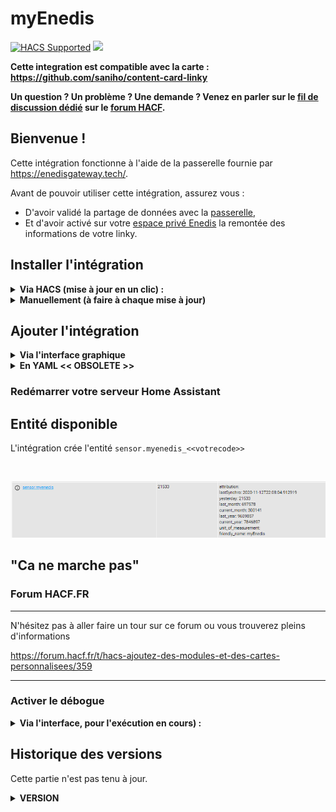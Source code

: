 # myEnedis

[![HACS Supported](https://img.shields.io/badge/HACS-Supported-green.svg)](https://github.com/custom-components/hacs)
![](https://img.shields.io/github/downloads/saniho/apiEnedis/latest/total.svg)

**Cette integration est compatible avec la carte :
https://github.com/saniho/content-card-linky**

**Un question ? Un problème ? Une demande ? Venez en parler sur le
[fil de discussion dédié](https://forum.hacf.fr/t/sensor-pour-enedis-apienedis/935)
sur le [forum HACF](https://forum.hacf.fr/).**

## Bienvenue !

Cette intégration fonctionne à l'aide de la passerelle fournie par
https://enedisgateway.tech/.

Avant de pouvoir utiliser cette intégration, assurez vous :

- D'avoir validé la partage de données avec la
  [passerelle](https://enedisgateway.tech/),
- Et d'avoir activé sur votre
  [espace privé Enedis](https://mon-compte-client.enedis.fr/) la remontée
  des informations de votre linky.

## Installer l'intégration

<details>
  <summary><b>Via HACS (mise à jour en un clic) : </b></summary><br>

- Ouvrez HACS, cliquez sur `Intégration`, puis selectionnez le menu 3
  points en haut à droite.

\*si vous n'avez pas HACS, pour l'installer cela se passe ici :
[HACS : Ajoutez des modules et des cartes personnalisées](https://forum.hacf.fr/t/hacs-ajoutez-des-modules-et-des-cartes-personnalisees/359)

<br>
 <p align="center">
<img src="./img/HACS_add_repo_01.png" height="300"/>
 <br>
 </p>

- Ajoutez le dépot personnalisé : `https://github.com/saniho/apiEnedis`

<br>
 <p align="center">
<img src="./img/HACS_add_repo_02.png" width="600"/>
 <br>
 </p>

- Cliquez sur le bouton `Installer` de la carte correspondant à
  l'intégration

<br>
 <p align="center">
<img src="./img/HACS_install_integration_01.png" width="400"/>
 <br>
 </p>

- Cliquez sur le bouton `Installer` de la popup

<br>
 <p align="center">
<img src="./img/HACS_install_integration_02.png" width="600"/>
 <br>
 </p>

- La carte de l'intégration est maintenant rouge, signifiant qu'un
  redémarrage du serveur Home Assistant est nécessaire

<br>
 <p align="center">
<img src="./img/HACS_install_integration_03.png" width="400"/>
 <br>
 </p>

- Accédez à la vue `Contrôle du serveur` (`Configuration` ->
  `Contrôle du serveur`), puis cliquez sur le bouton `Redémarrer` dans la
  zone `Gestion du serveur`

<br>
 <p align="center">
<img src="./img/HACS_install_integration_04.png" width="400"/>
 <br>
 </p>

</details>

<details>
  <summary><b>Manuellement (à faire à chaque mise à jour)</b></summary>

- Dans votre propre dossier `custom_components`, créez un dossier nommé
  `apiEnedis` puis, copiez tout le contenu du dossier
  [apiEnedis](https://github.com/saniho/apiEnedis/tree/main/custom_components/apiEnedis)
  dedans.

- Cliquez sur le bouton `Redémarrer` dans la zone `Gestion du serveur`

</details>

## Ajouter l'intégration

<details>
  <summary><b>Via l'interface graphique</b></summary>

- Accédez à la vue `Intégrations` (`Configuration` -> `Intégration`)

- Appuyez sur le bouton bleu `Ajouter l'intégration` en bas à droite de la
  vue

<br>
 <p align="center">
<img src="./img/HACS_add_integration_01.png" height="500"/>
 <br>
 </p>

- Tapez dans le champ de recherche qui vient d'apparaître : `myenedis` et
  cliquez sur l'intégration

<br>
 <p align="center">
<img src="./img/HACS_add_integration_02.png" height="300"/>
 <br>
 </p>

- Renseigner :

  - Votre `token`
  - Votre `code` (PDL)
  - Si vous disposez d'un contrat heures pleines/heures creuses :
    - Le prix des heures creuses
    - Le prix des heures pleines
  - cocher la case heures creuses si votre contrat comporte des heures
    creuses
  - vos heures creuses si différentes de celles proposées par enedis
    exemple de format : `[['00:00','05:00'], ['22:00', '24:00']]`

- Validez la saisie avec le bouton `Soumettre`

<br>
 <p align="center">
<img src="./img/HACS_add_integration_03.png" width="300"/>
 <br>
 </p>

- Fermez la popup de confirmation en cliquant sur le bouton `Terminer`

*Si vous ne voyez pas l'intégration dans la liste, effacer le cache de
votre navigateur en faisant la combinaison de touche `CTRL+F5` ou
`CTRL+SHIFT+R`*

</details>
<details>
  <summary><b>En YAML << OBSOLETE >></b></summary>
</details>

### Redémarrer votre serveur Home Assistant

## Entité disponible

L'intégration crée l'entité `sensor.myenedis_<<votrecode>>`

<br>
 <p align="center">
<img src="./img/sensor_v2.png"/>
 <br>
 </p>

## "Ca ne marche pas"

### Forum HACF.FR

______________________________________________________________________

N'hésitez pas à aller faire un tour sur ce forum ou vous trouverez pleins
d'informations

https://forum.hacf.fr/t/hacs-ajoutez-des-modules-et-des-cartes-personnalisees/359

______________________________________________________________________


### Activer le débogue

<details>
  <summary><b>Via l'interface, pour l'exécution en cours) : </b></summary><br>

Avec des traces de débogue il est généralement plus facile d'identifier
la cause d'un problème de fonctionnement.

Une manière c'est d'activer les messages de débogue dans le fichier
`config/home-assistant.log` en l'activant depuis l'interface.  Pour cela aller
directement vers [Outils de Développement > Services](https://my.home-assistant.io/redirect/developer_services/).

Puis, passer en mode `YAML` et copiez-collez le code suivant, puis exécutez:

```yaml
service: logger.set_level
data:
  myEnedis: debug

```

En image:

<p align="center"><img src="./img/ha_debug.png" width="300"/></p>

Le fichier `config/home-assistant.log` se remplit alors de pleins de traces
de débogue lié à `apiEnedis` connu comme `myEnedis` dans Home Assistant.


Ceci continue jusqu'au redémarrage de Home Assistant ou jusqu'à ce que vous
exécutez de la même manière que pour l'activation:


```yaml
service: logger.set_level
data:
  myEnedis: warning

```
</details>


## Historique des versions

Cette partie n'est pas tenu à jour.

<details>
  <summary><b>VERSION</b></summary>

**1.2.0.0** refactoring du code

**suppression de la configuration possible par le fichier yaml, uniquement
possible via l'integration**

heures creuses disponible dans l'interface de l'integration

**1.1.2.2** possibilité de forcer ses propres horaires dans le yaml(
differentes de celles de enedis)

tag heures_creuses

Possibilité de forcer l'absence de HC/HP, meme si Enedis en fournit

tag heuresCreusesON

dans l'integration yaml et via flow, possibilité de forcer l'absence de
HC/HP

`heuresCreusesON: False`

**1.1.0.0**

nouvelle version, permettant l'integration via flow

**1.0.4.0**

gestion de contrat recent, correction calcul de monté si relevé compteur
par tranche de 10 minutes, 30 minutes

attention le nom du sensor contiendra maintenant le numéro de PDL( cela
permet de piloter plusieurs compteurs )

**1.0.2.5**

state general du sensor converti en Kwh

correction de bugs

**1.0.2.4**

add Unit of measurement

**1.0.2.3**

correction bug

**1.0.2.2**

ajout de la gestion des heures HC/HP, pour cela indiquer dans votre sensor
yalm les tranches horaires

ajout gestion du calcul du prix sur la veille

**changement du nom du sensor dans le sensor.yaml, myEnedis remplace
apiEnedis**

**1.0.2.0**

integration à HACS

**changement du nom du sensor dans le sensor.yaml, myEnedis remplace
apiEnedis** **1.0.1.2**

Delay est maintenant facultatif dans sensor.yaml

ajout de la consmmation last week, and current week

**1.0.1.1**

gestion des contrats de moins de 2 ans

remonté d'un statut indiquant l'erreur remonté par la gateway s'il y a
erreur

**1.0.1.0**

ajout de la remontée yesterday au niveau du state pour permettre
l'utilisation par certaines card( graphique par exemple )

**1.0.0.0**

premiere version

</details>
